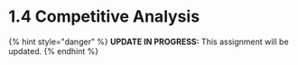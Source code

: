 # 1.4 Competitive Analysis

{% hint style="danger" %}
**UPDATE IN PROGRESS:** This assignment will be updated.
{% endhint %}



